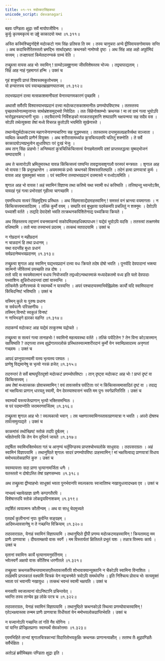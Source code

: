 ```yaml
---
title: ०१-११ मदोत्कटसिंहकथा
unicode_script: devanagari
---
```

बहवः पण्डिताः क्षुद्राः सर्वे मायोपजीविनः ।  
कुर्युः कृत्यमकृत्यं वा उष्ट्रे काकादयो यथा ॥१.३११॥

अस्ति कस्मिंश्चिद्वनोद्देशे मदोत्कटो नाम सिंहः प्रतिवस ति स्म । तस्य चानुचरा अन्ये द्वीपिवायसगोमायवः सन्ति । अथ कदाचित्तैरितस्ततो भ्रमद्भिः सार्थाद्भ्रष्टः क्रथनको नामोष्त्रो दृष्टः । अथ सिंह आह अहो अपूर्वमिदं सत्त्वम् । तज्ज्ञायतां किमेतदारण्यकं ग्राम्यं वेति ।  

तच्छ्रुत्वा वायस आह भोः स्वामिन् ! ग्राम्योऽयमुष्ट्रनामा जीवविशेषस्तव भोज्यः । तद्व्यापाद्यताम् ।  
सिंह आह नाहं गृहमागतं हन्मि । उक्तं च

गृहं शत्रुमपि प्राप्तं विश्वस्तमकुतोभयम् ।   
यो हन्यात्तस्य पापं स्याच्छतब्राह्मणघातजम् ॥१.३१२॥  

तदभयप्रदानं दत्त्वा मत्सकाशमानीयतां येनास्यागमकारणं पृच्छामि ।  

अथासौ सर्वैरपि विश्वास्याभयप्रदानं दत्त्वा मदोत्कटसकाशमानीतः प्रणम्योपविष्टश्च । ततस्तस्य पृच्छतस्तेनात्मवृत्तान्तः सार्थभ्रंशसमुद्भवो निवेदितः । ततः सिंहेनोक्तम्भोः क्रथनक ! मा त्वं ग्रामं गत्वा भूयोऽपि भारोद्वहनकष्टभागी भूयाः । तदत्रैवारण्ये निर्विशङ्को मरकतसदृशानि शष्पाग्राणि भक्षयन्मया सह सदैव वस । सोऽपि तथेत्युक्त्वा तेषां मध्ये विचरन्न कुतोऽपि भयमिति सुखेनास्ते ।  

तथान्येद्युर्मदोत्कटस्य महागजेनारण्यचारिणा सह युद्धमभवत् । ततस्तस्य दन्तमुसलप्रहारैर्व्यथा सञ्जाता । व्यथितः कथमपि प्राणैर्न वियुक्तः । अथ शरीरासामर्थ्यान्न कुत्रचित्पदमपि चलितुं शक्नोति । ते सर्वे काकादयोऽप्यप्रभुत्वेन क्षुधाविष्टाः परं दुःखं भेजुः ।  
अथ तान् सिंहः प्राहभोः ! अन्विष्यतां कुत्रचित्किंचित्सत्त्वं येनाहमेतामपि दशां प्राप्तस्तद्धत्वा युष्मद्भोजनं सम्पादयामि ।  

अथ ते चत्वारोऽपि भ्रमितुमारब्धा यावन्न किंचित्सत्त्वं पश्यन्ति तावद्वायसशृगालौ परस्परं मन्त्रयतः । शृगाल आह भो वायस ! किं प्रभूतभ्रान्तेन । अयमस्माकं प्रभोः क्रथनको विश्वस्तस्तिष्ठति । तदेनं हत्वा प्राणयात्रां कुर्मः ।  
वायस आह युक्तमुक्तं भवता । परं स्वामिना तस्याभयप्रदानं दत्तमास्ते न वध्योऽयमिति ।  

शृगाल आह भो वायस ! अहं स्वामिनं विज्ञाप्य तथा करिष्ये यथा स्वामी वधं करिष्यति । तत्तिष्ठन्तु भवन्तोऽत्रैव, यावदहं गृहं गत्वा प्रभोराज्ञां गृहीत्वा चागच्छामि ।  

एवमभिधाय सत्वरं सिंहमुद्दिश्य प्रस्थितः । अथ सिंहमासाद्येदमाहस्वामिन् ! समस्तं वनं भ्रान्त्वा वयमागताः । न किंचित्सत्त्वमासादितम् । तत्किं कुर्मो वयम् । सम्प्रति वयं बुभुक्षया पदमेकमपि प्रचलितुं न शक्नुमः । देवोऽपि पथ्याशी वर्तते । तद्यदि देवादेशो भवति तत्क्रथनकपिशितेनाद्य पथ्यक्रिया क्रियते ।  

अथ सिंहस्तस्य तद्दारुणं वचनमाकर्ण्य सकोपमिदमाहधिक्पापाधम ! यद्येवं भूयोऽपि वदसि । ततस्त्वां तत्क्षणमेव वधिष्यामि । ततो मया तस्याभयं प्रदत्तम् । तत्कथं व्यापादयामि । उक्तं च

न गोप्रदानं न महीप्रदानं   
न चान्नदानं हि तथा प्रधानम् ।     
यथा वदन्तीह बुधाः प्रधानं  
सर्वप्रदानेष्वभयप्रदानम् ॥१.३१३॥  

तच्छ्रुत्वा शृगाल आह स्वामिन् यद्यभयप्रदानं दत्त्वा वधः क्रियते तदेष दोषो भवति । पुनर्यदि देवपादानां भक्त्या सात्मनो जीवितव्यं प्रयच्छति तन्न दोषः ।  
ततो यदि स स्वयमेवात्मानं वधाय नियोजयति तद्वध्योऽन्यथास्माकं मध्यादेकतमो वध्य इति यतो देवपादाः पथ्याशिनः क्षुन्निरोधादन्त्यां दशां यास्यन्ति ।  
तत्किमेतैः प्राणैरस्माकं ये स्वाम्यर्थे न यास्यन्ति । अपरं पश्चादप्यस्माभिर्वह्निप्रवेशः कार्यो यदि स्वामिपादानां किंचिदनिष्टं भविष्यति । उक्तं च

यस्मिन् कुले यः पुरुषः प्रधानः  
स सर्वयत्नैः परिरक्षणीयः ।   
तस्मिन् विनष्टे स्वकुलं विनष्टं  
न नाभिभङ्गे ह्यरका वहन्ति ॥१.३१४॥  

तदाकर्ण्य मदोत्कट आह यद्येवं तत्कुरुष्व यद्रोचते ।  

तच्छ्रुत्वा स सत्वरं गत्वा तानाहभोः ! स्वामिनो महत्यवस्था वर्तते । तत्किं पर्यटितेन ? तेन विना कोऽत्रास्मान् रक्षयिष्यति ? तद्गत्वा तस्य क्षुद्रोगात्परलोकं प्रस्थितस्यात्मशरीरदानं कुर्मो येन स्वामिप्रसादस्य अनृणतां गच्छामः । उक्तं च

आपदं प्राप्नुयात्स्वामी यस्य भृत्यस्य पश्यतः ।  
प्राणेषु विद्यमानेषु स भृत्यो नरकं व्रजेत् ॥१.३१५॥

तदनन्तरं ते सर्वे बाष्पपूरितदृशो मदोत्कटं प्रणम्योपविष्टाः । तान् दृष्ट्वा मदोत्कट आह भोः ! प्राप्तं दृष्टं वा किंचित्सत्त्वम् ।  
अथ तेषां मध्यात्काकः प्रोवाचस्वामिन् ! वयं तावत्सर्वत्र पर्यटिताः परं न किंचित्सत्त्वमासादितं दृष्टं वा । तदद्य मां भक्षयित्वा प्राणान् धारयतु स्वामी, येन देवस्याश्वासनं भवति मम पुनः स्वर्गप्राप्तिरिति । उक्तं च

स्वाम्यर्थे यस्त्यजेत्प्राणान् भृत्यो भक्तिसमन्वितः ।   
स परं पदमाप्नोति जरामरणवर्जितम् ॥१.३१६॥

तच्छ्रुत्वा शृगाल आह भोः ! स्वल्पकायो भवान् । तव भक्षणात्स्वामिनस्तावत्प्राणयात्रा न भवति । अपरो दोषश्च तावत्समुत्पद्यते । उक्तं च

काकमांसं तथोच्छिष्टं स्तोकं तदपि दुर्बलम् ।  
भक्षितेनापि किं तेन येन तृप्तिर्न जायते ॥१.३१७॥

तद्दर्षिता स्वामिभक्तिर्भवता गतं च आनृण्यं भर्तृपिण्डस्य प्राप्तश्चोभयलोके साधुवादः । तदपसराग्रतः । अहं स्वामिनं विज्ञापयामि । तथानुष्ठिते शृगालः सादरं प्रणम्योपविष्टः प्राहस्वामिन् ! मां भक्षयित्वाद्य प्राणयात्रां विधाय ममोभयलोकप्राप्तिं कुरु । उक्तं च

स्वाम्यायत्ताः सदा प्राणा भृत्यानामर्जिता धनैः ।   
यतस्ततो न दोषोऽस्ति तेषां ग्रहणसम्भवः ॥१.३१८॥  

अथ तच्छ्रुत्वा द्वीप्याहभोः साधूक्तं भवता पुनर्भवानपि स्वल्पकायः स्वजातिश्च नखायुधत्वादभक्ष्य एव । उक्तं च

नाभक्ष्यं भक्षयेत्प्राज्ञः प्राणैः कण्ठगतैरपि ।   
विशेषात्तदपि स्तोकं लोकद्वयविनाशकम् ॥१.३१९॥

तद्दर्शितं त्वयात्मनः कौलीन्यम् । अथ वा साधु चेदमुच्यते

एतदर्थं कुलीनानां नृपाः कुर्वन्ति सङ्ग्रहम् ।   
आदिमध्यावसानेषु न ते गच्छन्ति विक्रियाम् ॥१.३२०॥  

तदपसराग्रतः, येनाहं स्वामिनं विज्ञापयामि । तथानुष्ठिते द्वीपी प्रणम्य मदोत्कटमाहस्वामिन् ! क्रियतामद्य मम प्राणैः प्राणयात्रा । दीयतामक्षयो वासः स्वर्गे । मम विस्तार्यतां क्षितितले प्रभूतं यशः । तन्नात्र विस्मयः कार्यः । उक्तं च

मृतानां स्वामिनः कार्ये भृत्यानामनुवर्तिनाम् ।   
भवेत्स्वर्गे अक्षयो वासः कीर्तिश्च धरणीतले ॥१.३२१॥  

तच्छ्रुत्वा क्रथनकश्चिन्तयामासएतैस्तावत्सर्वैरपि शोभावाक्यान्युक्तानि न चैकोऽपि स्वामिना विनाशितः । तदहमपि प्राप्तकालं वक्ष्यामि चित्रकं येन मद्वचनमेते त्रयोऽपि समर्थयन्ति । इति निश्चित्य प्रोवाच भोः सत्यमुक्तं भवता परं भवानपि नखायुधः । तत्कथं भवन्तं स्वामी भक्षयति । उक्तं च

मनसापि स्वजात्यानां योऽनिष्टानि प्रचिन्तयेत् ।   
भवन्ति तस्य तान्येव इह लोके परत्र च ॥१.३२२॥  

तदपसराग्रतः, येनाहं स्वामिनं विज्ञापयामि । तथानुष्ठिते क्रथनकोऽग्रे स्थित्वा प्रणम्योवाचस्वामिन् ! एतेऽभक्ष्यास्तव तन्मम प्राणैः प्राणयात्रा विधीयतां येन ममोभयलोकप्राप्तिर्भवति । उक्तं च

न यज्वानोऽपि गच्छन्ति तां गतिं नैव योगिनः ।   
यां यान्ति प्रोज्झितप्राणाः स्वाम्यर्थे सेवकोत्तमाः ॥१.३२३॥  

एवमभिहिते ताभ्यां शृगालचित्रकाभ्यां विदारितोभयकुक्षिः क्रथनकः प्राणानत्याक्षीत् । ततश्च तैः क्षुद्रपण्डितैः सर्वैर्भक्षितः ।  

अतोऽहं ब्रवीमिबहवः पण्डिताः क्षुद्राः इति ।  
